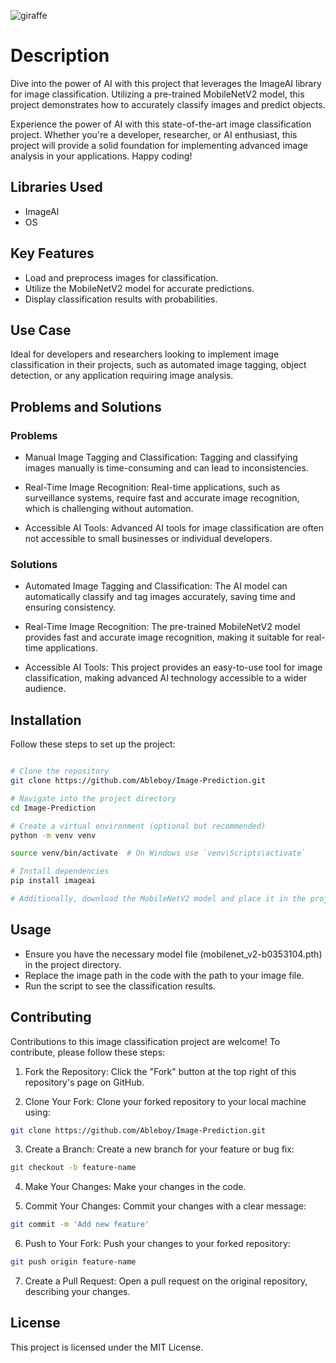 ![giraffe](https://github.com/Ableboy/Image-Prediction/assets/117966877/da9e6509-36ed-47d7-8e04-6c4b73771157)

# Description

Dive into the power of AI with this project that leverages the ImageAI library for image classification. Utilizing a pre-trained MobileNetV2 model, this project demonstrates how to accurately classify images and predict objects.

Experience the power of AI with this state-of-the-art image classification project. Whether you're a developer, researcher, or AI enthusiast, this project will provide a solid foundation for implementing advanced image analysis in your applications. Happy coding!

## Libraries Used
- ImageAI
- OS

## Key Features

- Load and preprocess images for classification.
- Utilize the MobileNetV2 model for accurate predictions.
- Display classification results with probabilities.

## Use Case

Ideal for developers and researchers looking to implement image classification in their projects, such as automated image tagging, object detection, or any application requiring image analysis.

## Problems and Solutions

### Problems

- Manual Image Tagging and Classification: Tagging and classifying images manually is time-consuming and can lead to inconsistencies.

- Real-Time Image Recognition: Real-time applications, such as surveillance systems, require fast and accurate image recognition, which is challenging without automation.

- Accessible AI Tools: Advanced AI tools for image classification are often not accessible to small businesses or individual developers.

### Solutions

- Automated Image Tagging and Classification: The AI model can automatically classify and tag images accurately, saving time and ensuring consistency.

- Real-Time Image Recognition: The pre-trained MobileNetV2 model provides fast and accurate image recognition, making it suitable for real-time applications.

- Accessible AI Tools: This project provides an easy-to-use tool for image classification, making advanced AI technology accessible to a wider audience.

## Installation

Follow these steps to set up the project:

``` bash

# Clone the repository
git clone https://github.com/Ableboy/Image-Prediction.git

# Navigate into the project directory
cd Image-Prediction

# Create a virtual environment (optional but recommended)
python -m venv venv

source venv/bin/activate  # On Windows use `venv\Scripts\activate`

# Install dependencies
pip install imageai

# Additionally, download the MobileNetV2 model and place it in the project directory
```

## Usage

- Ensure you have the necessary model file (mobilenet_v2-b0353104.pth) in the project directory.
- Replace the image path in the code with the path to your image file.
- Run the script to see the classification results.

## Contributing

Contributions to this image classification project are welcome! To contribute, please follow these steps:

1. Fork the Repository: Click the "Fork" button at the top right of this repository's page on GitHub.

2. Clone Your Fork: Clone your forked repository to your local machine using:

```bash
git clone https://github.com/Ableboy/Image-Prediction.git
```
3. Create a Branch: Create a new branch for your feature or bug fix:

```bash
git checkout -b feature-name
```
4. Make Your Changes: Make your changes in the code.

5. Commit Your Changes: Commit your changes with a clear message:

```bash
git commit -m 'Add new feature'
```
6. Push to Your Fork: Push your changes to your forked repository:

```bash
git push origin feature-name
```
7. Create a Pull Request: Open a pull request on the original repository, describing your changes.

## License

This project is licensed under the MIT License.
